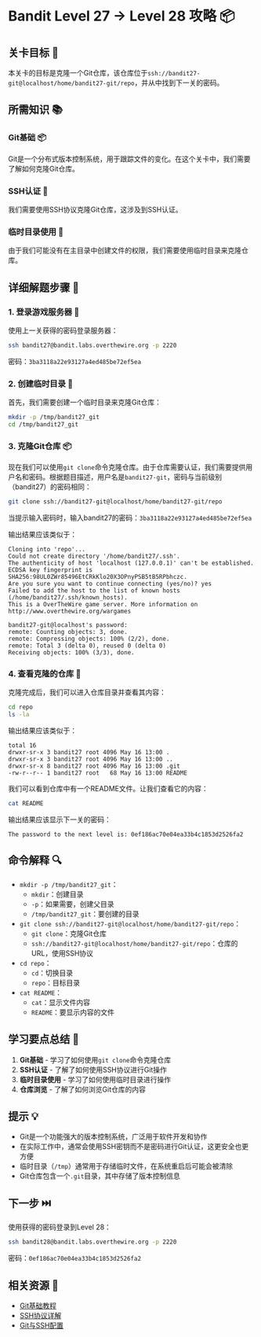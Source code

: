 # Bandit Level 27 → Level 28 攻略 📦

## 关卡目标 🎯

本关卡的目标是克隆一个Git仓库，该仓库位于`ssh://bandit27-git@localhost/home/bandit27-git/repo`，并从中找到下一关的密码。

## 所需知识 📚

### Git基础 📦

Git是一个分布式版本控制系统，用于跟踪文件的变化。在这个关卡中，我们需要了解如何克隆Git仓库。

### SSH认证 🔐

我们需要使用SSH协议克隆Git仓库，这涉及到SSH认证。

### 临时目录使用 📂

由于我们可能没有在主目录中创建文件的权限，我们需要使用临时目录来克隆仓库。

## 详细解题步骤 📝

### 1. 登录游戏服务器 🔐

使用上一关获得的密码登录服务器：

```bash
ssh bandit27@bandit.labs.overthewire.org -p 2220
```

密码：`3ba3118a22e93127a4ed485be72ef5ea`

### 2. 创建临时目录 📂

首先，我们需要创建一个临时目录来克隆Git仓库：

```bash
mkdir -p /tmp/bandit27_git
cd /tmp/bandit27_git
```

### 3. 克隆Git仓库 📦

现在我们可以使用`git clone`命令克隆仓库。由于仓库需要认证，我们需要提供用户名和密码。根据题目描述，用户名是`bandit27-git`，密码与当前级别（bandit27）的密码相同：

```bash
git clone ssh://bandit27-git@localhost/home/bandit27-git/repo
```

当提示输入密码时，输入bandit27的密码：`3ba3118a22e93127a4ed485be72ef5ea`

输出结果应该类似于：

```
Cloning into 'repo'...
Could not create directory '/home/bandit27/.ssh'.
The authenticity of host 'localhost (127.0.0.1)' can't be established.
ECDSA key fingerprint is SHA256:98UL0ZWr85496EtCRkKlo20X3OPnyPSB5tB5RPbhczc.
Are you sure you want to continue connecting (yes/no)? yes
Failed to add the host to the list of known hosts (/home/bandit27/.ssh/known_hosts).
This is a OverTheWire game server. More information on http://www.overthewire.org/wargames

bandit27-git@localhost's password:
remote: Counting objects: 3, done.
remote: Compressing objects: 100% (2/2), done.
remote: Total 3 (delta 0), reused 0 (delta 0)
Receiving objects: 100% (3/3), done.
```

### 4. 查看克隆的仓库 👀

克隆完成后，我们可以进入仓库目录并查看其内容：

```bash
cd repo
ls -la
```

输出结果应该类似于：

```
total 16
drwxr-sr-x 3 bandit27 root 4096 May 16 13:00 .
drwxr-sr-x 3 bandit27 root 4096 May 16 13:00 ..
drwxr-sr-x 8 bandit27 root 4096 May 16 13:00 .git
-rw-r--r-- 1 bandit27 root   68 May 16 13:00 README
```

我们可以看到仓库中有一个README文件。让我们查看它的内容：

```bash
cat README
```

输出结果应该显示下一关的密码：

```
The password to the next level is: 0ef186ac70e04ea33b4c1853d2526fa2
```

## 命令解释 🔍

- `mkdir -p /tmp/bandit27_git`：
  - `mkdir`：创建目录
  - `-p`：如果需要，创建父目录
  - `/tmp/bandit27_git`：要创建的目录
- `git clone ssh://bandit27-git@localhost/home/bandit27-git/repo`：
  - `git clone`：克隆Git仓库
  - `ssh://bandit27-git@localhost/home/bandit27-git/repo`：仓库的URL，使用SSH协议
- `cd repo`：
  - `cd`：切换目录
  - `repo`：目标目录
- `cat README`：
  - `cat`：显示文件内容
  - `README`：要显示内容的文件

## 学习要点总结 📌

1. **Git基础** - 学习了如何使用`git clone`命令克隆仓库
2. **SSH认证** - 了解了如何使用SSH协议进行Git操作
3. **临时目录使用** - 学习了如何使用临时目录进行操作
4. **仓库浏览** - 了解了如何浏览Git仓库的内容

## 提示 💡

- Git是一个功能强大的版本控制系统，广泛用于软件开发和协作
- 在实际工作中，通常会使用SSH密钥而不是密码进行Git认证，这更安全也更方便
- 临时目录（`/tmp`）通常用于存储临时文件，在系统重启后可能会被清除
- Git仓库包含一个`.git`目录，其中存储了版本控制信息

## 下一步 ⏭️

使用获得的密码登录到Level 28：

```bash
ssh bandit28@bandit.labs.overthewire.org -p 2220
```

密码：`0ef186ac70e04ea33b4c1853d2526fa2`

## 相关资源 🔗

- [Git基础教程](./resource/level27→level28/Git基础教程.md)
- [SSH协议详解](./resource/level27→level28/SSH协议详解.md)
- [Git与SSH配置](./resource/level27→level28/Git与SSH配置.md)
